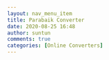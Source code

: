 ```yaml
---
layout: nav_menu_item
title: Parabaik Converter
date: 2020-08-25 16:48
author: suntun
comments: true
categories: [Online Converters]
---
```


